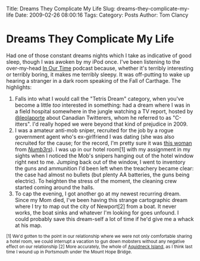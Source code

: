 Title: Dreams They Complicate My Life
Slug: dreams-they-complicate-my-life
Date: 2009-02-26 08:00:16
Tags: 
Category: Posts
Author: Tom Clancy

# Dreams They Complicate My Life

Had one of those constant dreams nights which I take as indicative of good sleep, though I was awoken by my iPod once. I've been listening to the over-my-head <a href="http://www.bbc.co.uk/radio4/history/inourtime/inourtime.shtml">In Our Time</a> podcast because, whether it's terribly interesting or terribly boring, it makes me terribly sleepy. It was off-putting to wake up hearing a stranger in a dark room speaking of the Fall of Carthage. The highlights:

<ol>
	<li>Falls into what I would call the "Tetris Dream" category, when you've become a little <em>too</em> interested in something: had a dream where I was in a field hospital somewhere in the jungle watching a TV report, hosted by <a href="http://twitter.com/leolaporte">@leolaporte</a> about Canadian Twitterers, whom he referred to as "C-itters". I'd really hoped we were beyond that kind of prejudice in 2009.</li>
	<li>I was a amateur anti-mob sniper, recruited for the job by a rogue government agent who's ex-girlfriend I was dating (she was also recruited for the cause; for the record, I'm pretty sure it was <a href="http://www.imdb.com/name/nm1330166/">this woman</a> from <em><a href="http://www.imdb.com/title/tt0433309/fullcredits#cast">Numb3rs</a></em>). I was up in our hotel room[1] with my assignment in my sights when I noticed the Mob's snipers hanging out of the hotel window right next to me. Jumping back out of the window, I went to inventory the guns and ammunition I'd been left when the treachery became clear: the case had almost no bullets (but plenty AA batteries, the guns being electric). To heighten the stress of the moment, the cleaning crew started coming around the halls.</li>
	<li>To cap the evening, I got another go at my newest recurring dream. Since my Mom died, I've been having this strange cartographic dream where I try to map out the city of Newport[2] from a boat. It never works, the boat sinks and whatever I'm looking for goes unfound. I could probably save this dream-self a lot of time if he'd give me a whack at his map.</li>
</ol>

<small>[1] We'd gotten to the point in our relationship where we were not only comfortable sharing a hotel room, we could interrupt a vacation to gun down mobsters without any negative effect on our relationship
[2] More accurately, the whole of <a href="http://en.wikipedia.org/wiki/Aquidneck_Island">Aquidneck Island</a>, as I think last time I wound up in Portsmouth under the Mount Hope Bridge.</small>
